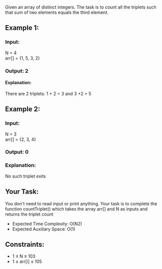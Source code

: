 Given an array of distinct integers. The task is to count all the triplets such that sum of two elements equals the third element.
 
## Example 1:

### Input:
N = 4  
arr[] = {1, 5, 3, 2}  
### Output: 2
#### Explanation: 
There are 2 triplets: 
1 + 2 = 3 and 3 +2 = 5 

## Example 2:

### Input: 
N = 3  
arr[] = {2, 3, 4}  
### Output: 0
### Explanation: 
No such triplet exits  

## Your Task:  
You don't need to read input or print anything. Your task is to complete the function countTriplet() which takes the array arr[] and N as inputs and returns the triplet count

* Expected Time Complexity: O(N2)
* Expected Auxiliary Space: O(1)

## Constraints:
* 1 ≤ N ≤ 103
* 1 ≤ arr[i] ≤ 105